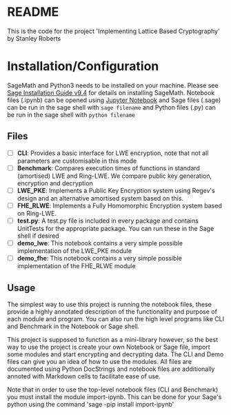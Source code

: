 # README

This is the code for the project 'Implementing Lattice Based Cryptography' by Stanley Roberts


# Installation/Configuration

SageMath and Python3 needs to be installed on your machine. Please see
[ Sage Installation Guide v9.4](https://doc.sagemath.org/html/en/installation/) for details on installing SageMath.
Notebook files (.ipynb) can be opened using [Jupyter Notebook](https://jupyter.org/install) and Sage files (.sage)
can be run in the sage shell with `sage filename` and Python files (.py) can be run in the sage shell with `python filename`


## Files

 - [ ] **CLI**:
 Provides a basic interface for LWE encryption, note that not all parameters are customisable in this mode
 - [ ] **Benchmark**:
 Compares execution times of functions in standard (amortised) LWE and Ring-LWE. We compare public key generation,
 encryption and decryption
 - [ ] **LWE_PKE**:
 Implements a Public Key Encryption system using Regev's design and an alternative amortised system based on this.
 - [ ] **FHE_RLWE**:
 Implements a Fully Homomorphic Encryption system based on Ring-LWE.
 - [ ] **test.py**:
A test.py file is included in every package and contains UnitTests for the appropriate package. You can run these in the Sage shell if desired
 - [ ] **demo_lwe**:
 This notebook contains a very simple possible implementation of the LWE_PKE module
 - [ ] **demo_fhe**:
 This notebook contains a very simple possible implementation of the FHE_RLWE module
## Usage
The simplest way to use this project is running the notebook files, these provide a highly annotated description of the functionality and purpose of each module and program. You can also run the high level programs like CLI and Benchmark in the Notebook or Sage shell.

This project is supposed to function as a mini-library however, so the best way to use the project is create your own Notebook or Sage file, import some modules and start encrypting and decrypting data. The CLI and Demo files can give you an idea of how to use the modules.
All files are documented using Python DocStrings and notebook files are additionally annoted with Markdown cells to facilitate ease of use. 

Note that in order to use the top-level notebook files (CLI and Benchmark) you must install the module import-ipynb.
This can be done for your Sage's python using the command 'sage -pip install import-ipynb'